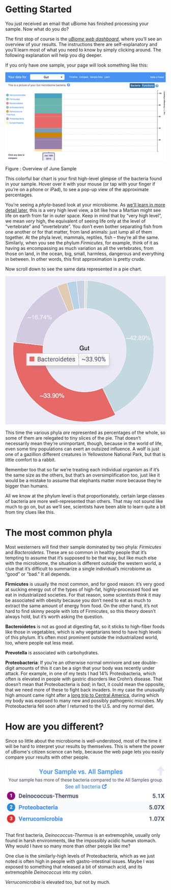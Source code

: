 Getting Started
===============

You just received an email that uBiome has finished processing your sample. Now what do you do?

The first stop of course is the [*uBiome web dashboard*](http://app.ubiome.com/), where you’ll see an overview of your results. The instructions there are self-explanatory and you’ll learn most of what you need to know by simply clicking around. The following explanation will help you dig deeper.

If you only have one sample, your page will look something like this:

![](images/OverallSampleJun16.jpg)

Figure : Overview of June Sample

This colorful bar chart is your first high-level glimpse of the bacteria found in your sample. Hover over it with your mouse (or tap with your finger if you’re on a phone or iPad), to see a pop-up view of the approximate percentages.

You’re seeing a *phyla*-based look at your microbiome. As [we'll learn in more detail later](science.md), this is a very high level view, a bit like how a Martian might see life on earth from far in outer space. Keep in mind that by “very high level”, we mean *very* high, the equivalent of seeing life only at the level of “vertebrate” and “invertebrate”. You don’t even bother separating fish from one another or for that matter, from land animals: just lump all of them together. At the phyla level, mammals, reptiles, fish – they’re all the same. Similarly, when you see the phylum *Firmicutes*, for example, think of it as having as encompassing as much variation as all the vertebrates, from those on land, in the ocean, big, small, harmless, dangerous and everything in between. In other words, this first approximation is pretty crude.

Now scroll down to see the same data represented in a pie chart.

![](images/OverallSamplePieJun16.jpg)

This time the various phyla *are* represented as percentages of the whole, so some of them are relegated to tiny slices of the pie. That doesn’t necessarily mean they’re unimportant, though, because in the world of life, even some tiny populations can exert an outsized influence. A wolf is just one of a gazillion different creatures in Yellowstone National Park, but that is little comfort to a rabbit.

Remember too that so far we’re treating each individual organism as if it’s the same size as the others, but that’s an oversimplification too, just like it would be a mistake to assume that elephants matter more because they’re bigger than humans.

All we know at the phylum level is that proportionately, certain large classes of bacteria are more well-represented than others. That may not sound like much to go on, but as we’ll see, scientists have been able to learn quite a bit from tiny clues like this.

The most common phyla
=====================

Most westerners will find their sample dominated by two phyla: *Firmicutes* and *Bacteroidetes*. These are so common in healthy people that it’s tempting to assume that it’s supposed to be that way, but like much else with the microbiome, the situation is different outside the western world, a clue that it’s difficult to summarize a single individual’s microbiome as “good” or “bad.” It all depends.

**Firmicutes** is usually the most common, and for good reason: it’s very good at sucking energy out of the types of high-fat, highly-processed food we eat in industrialized societies. For that reason, some scientists think it may be associated with obesity because you don’t need to eat as much to extract the same amount of energy from food. On the other hand, it’s not hard to find skinny people with lots of Firmicutes, so this theory doesn’t always hold, but it’s worth asking the question.

**Bacteroidetes** is not as good at digesting fat, so it sticks to high-fiber foods like those in vegetables, which is why vegetarians tend to have high levels of this phylum. It’s often most prominent outside the industrialized world, too, where people eat less meat.

**Prevotella** is associated with carbohydrates.


**Proteobacteria**: 
If you’re an otherwise normal omnivore and see double-digit amounts of this it can be a sign that your body was recently under attack. For example, in one of my tests I had 14% Proteobacteria, which often is elevated in people with gastric disorders like Crohn’s disease. That doesn’t mean that Proteobacteria is *bad*; in fact, it could mean the opposite, that we need more of these to fight back invaders. In my case the unusually high amount came right after a [long trip to Central America](experiment-jungleTravel.md), during which my body was exposed to many new and possibly pathogenic microbes. My Proteobacteria fell soon after I returned to the U.S. and my normal diet.



How are you different?
======================
Since so little about the microbiome is well-understood, most of the time it will be hard to interpret your results by themselves. This is where the power of uBiome's citizen science can help, because the web page lets you easily compare your results with other people.

![](images/YourSampleVsAllSamples.png)

That first bacteria, *Deinococcus-Thermus* is an extremophile, usually only found in harsh environments, like the impossibly acidic human stomach. Why would I have so many more than other people like me?

One clue is the similarly-high levels of Proteobacteria, which as we just noted is often high in people with gastro-intestinal issues. Maybe I was exposed to something that released a bit of stomach acid, and its extremophile *Deinococcus* into my colon.

*Verrucomicrobia* is elevated too, but not by much. 

[^1]: De Filippo, Carlotta, Duccio Cavalieri, Monica Di Paola, Matteo Ramazzotti, Jean Baptiste Poullet, Sebastien Massart, Silvia Collini, Giuseppe Pieraccini, and Paolo Lionetti. 2010. “Impact of Diet in Shaping Gut Microbiota Revealed by a Comparative Study in Children from Europe and Rural Africa.” *Proceedings of the National Academy of Sciences of the United States of America* 107 (33): 14691–96. doi:10.1073/pnas.1005963107.

